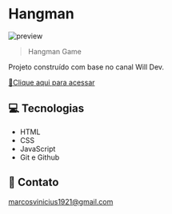 # Hangman

![preview](./.github/First.png)

> Hangman Game

Projeto construído com base no canal Will Dev.

[🔗Clique aqui para acessar](https://marck0s.github.io/uploadFirstProject)

## 💻 Tecnologias

- HTML
- CSS
- JavaScript
- Git e Github

## 📧 Contato

marcosvinicius1921@gmail.com
